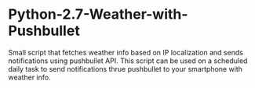 # Python-2.7-Weather-with-Pushbullet
Small script that fetches weather info based on IP localization and sends notifications using pushbullet API.
This script can be used on a scheduled daily task to send notifications thrue pushbullet to your smartphone with weather info.
